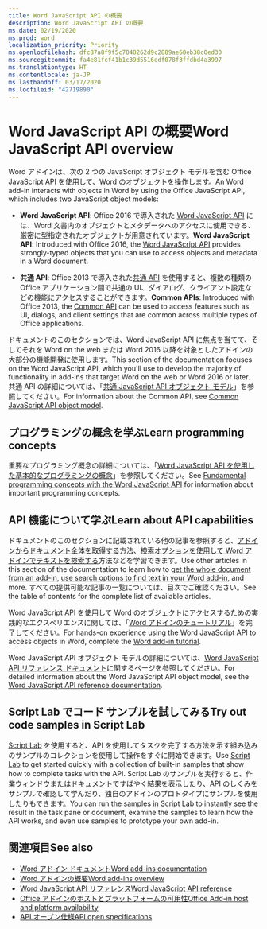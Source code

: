 ```yaml
---
title: Word JavaScript API の概要
description: Word JavaScript API の概要
ms.date: 02/19/2020
ms.prod: word
localization_priority: Priority
ms.openlocfilehash: dfc87a8f9f5c7048262d9c2889ae68eb38c0ed30
ms.sourcegitcommit: fa4e81fcf41b1c39d5516edf078f3ffdbd4a3997
ms.translationtype: HT
ms.contentlocale: ja-JP
ms.lasthandoff: 03/17/2020
ms.locfileid: "42719890"
---
```

# <a name="word-javascript-api-overview"></a><span data-ttu-id="aaf12-103">Word JavaScript API の概要</span><span class="sxs-lookup"><span data-stu-id="aaf12-103">Word JavaScript API overview</span></span>

<span data-ttu-id="aaf12-104">Word アドインは、次の 2 つの JavaScript オブジェクト モデルを含む Office JavaScript API を使用して、Word のオブジェクトを操作します。</span><span class="sxs-lookup"><span data-stu-id="aaf12-104">An Word add-in interacts with objects in Word by using the Office JavaScript API, which includes two JavaScript object models:</span></span>

* <span data-ttu-id="aaf12-105">**Word JavaScript API**: Office 2016 で導入された [Word JavaScript API](/javascript/api/word) には、Word 文書内のオブジェクトとメタデータへのアクセスに使用できる、厳密に型指定されたオブジェクトが用意されています。</span><span class="sxs-lookup"><span data-stu-id="aaf12-105">**Word JavaScript API**: Introduced with Office 2016, the [Word JavaScript API](/javascript/api/word) provides strongly-typed objects that you can use to access objects and metadata in a Word document.</span></span> 

* <span data-ttu-id="aaf12-106">**共通 API**: Office 2013 で導入された[共通 API](/javascript/api/office) を使用すると、複数の種類の Office アプリケーション間で共通の UI、ダイアログ、クライアント設定などの機能にアクセスすることができます。</span><span class="sxs-lookup"><span data-stu-id="aaf12-106">**Common APIs**: Introduced with Office 2013, the [Common API](/javascript/api/office) can be used to access features such as UI, dialogs, and client settings that are common across multiple types of Office applications.</span></span>

<span data-ttu-id="aaf12-107">ドキュメントのこのセクションでは、Word JavaScript API に焦点を当てて、そしてそれを Word on the web または Word 2016 以降を対象としたアドインの大部分の機能開発に使用します。</span><span class="sxs-lookup"><span data-stu-id="aaf12-107">This section of the documentation focuses on the Word JavaScript API, which you'll use to develop the majority of functionality in add-ins that target Word on the web or Word 2016 or later.</span></span> <span data-ttu-id="aaf12-108">共通 API の詳細については、「[共通 JavaScript API オブジェクト モデル](../../develop/office-javascript-api-object-model.md)」を参照してください。</span><span class="sxs-lookup"><span data-stu-id="aaf12-108">For information about the Common API, see [Common JavaScript API object model](../../develop/office-javascript-api-object-model.md).</span></span> 

## <a name="learn-programming-concepts"></a><span data-ttu-id="aaf12-109">プログラミングの概念を学ぶ</span><span class="sxs-lookup"><span data-stu-id="aaf12-109">Learn programming concepts</span></span>

<span data-ttu-id="aaf12-110">重要なプログラミング概念の詳細については、「[Word JavaScript API を使用した基本的なプログラミングの概念](../../word/word-add-ins-core-concepts.md)」を参照してください。</span><span class="sxs-lookup"><span data-stu-id="aaf12-110">See [Fundamental programming concepts with the Word JavaScript API](../../word/word-add-ins-core-concepts.md) for information about important programming concepts.</span></span>
 
## <a name="learn-about-api-capabilities"></a><span data-ttu-id="aaf12-111">API 機能について学ぶ</span><span class="sxs-lookup"><span data-stu-id="aaf12-111">Learn about API capabilities</span></span>

<span data-ttu-id="aaf12-112">ドキュメントのこのセクションに記載されている他の記事を参照すると、[アドインからドキュメント全体を取得する](../../word/get-the-whole-document-from-an-add-in-for-word.md)方法、[検索オプションを使用して Word アドインでテキストを検索する](../../word/search-option-guidance.md)方法などを学習できます。</span><span class="sxs-lookup"><span data-stu-id="aaf12-112">Use other articles in this section of the documentation to learn how to [get the whole document from an add-in](../../word/get-the-whole-document-from-an-add-in-for-word.md), [use search options to find text in your Word add-in](../../word/search-option-guidance.md), and more.</span></span> <span data-ttu-id="aaf12-113">すべての提供可能な記事の一覧については、目次でご確認ください。</span><span class="sxs-lookup"><span data-stu-id="aaf12-113">See the table of contents for the complete list of available articles.</span></span>

<span data-ttu-id="aaf12-114">Word JavaScript API を使用して Word のオブジェクトにアクセスするための実践的なエクスペリエンスに関しては、「[Word アドインのチュートリアル](../../tutorials/word-tutorial.md)」を完了してください。</span><span class="sxs-lookup"><span data-stu-id="aaf12-114">For hands-on experience using the Word JavaScript API to access objects in Word, complete the [Word add-in tutorial](../../tutorials/word-tutorial.md).</span></span> 

<span data-ttu-id="aaf12-115">Word JavaScript API オブジェクト モデルの詳細については、[Word JavaScript API リファレンス ドキュメント](/javascript/api/word)に関するページを参照してください。</span><span class="sxs-lookup"><span data-stu-id="aaf12-115">For detailed information about the Word JavaScript API object model, see the [Word JavaScript API reference documentation](/javascript/api/word).</span></span>

## <a name="try-out-code-samples-in-script-lab"></a><span data-ttu-id="aaf12-116">Script Lab でコード サンプルを試してみる</span><span class="sxs-lookup"><span data-stu-id="aaf12-116">Try out code samples in Script Lab</span></span>

<span data-ttu-id="aaf12-117">[Script Lab](../../overview/explore-with-script-lab.md) を使用すると、API を使用してタスクを完了する方法を示す組み込みのサンプルのコレクションを使用して操作をすぐに開始できます。</span><span class="sxs-lookup"><span data-stu-id="aaf12-117">Use [Script Lab](../../overview/explore-with-script-lab.md) to get started quickly with a collection of built-in samples that show how to complete tasks with the API.</span></span> <span data-ttu-id="aaf12-118">Script Lab のサンプルを実行すると、作業ウィンドウまたはドキュメントですばやく結果を表示したり、API のしくみをサンプルで確認して学んだり、独自のアドインのプロトタイプにサンプルを使用したりもできます。</span><span class="sxs-lookup"><span data-stu-id="aaf12-118">You can run the samples in Script Lab to instantly see the result in the task pane or document, examine the samples to learn how the API works, and even use samples to prototype your own add-in.</span></span>

## <a name="see-also"></a><span data-ttu-id="aaf12-119">関連項目</span><span class="sxs-lookup"><span data-stu-id="aaf12-119">See also</span></span>

- [<span data-ttu-id="aaf12-120">Word アドイン ドキュメント</span><span class="sxs-lookup"><span data-stu-id="aaf12-120">Word add-ins documentation</span></span>](../../word/index.md)
- [<span data-ttu-id="aaf12-121">Word アドインの概要</span><span class="sxs-lookup"><span data-stu-id="aaf12-121">Word add-ins overview</span></span>](../../word/word-add-ins-programming-overview.md)
- [<span data-ttu-id="aaf12-122">Word JavaScript API リファレンス</span><span class="sxs-lookup"><span data-stu-id="aaf12-122">Word JavaScript API reference</span></span>](/javascript/api/word)
- [<span data-ttu-id="aaf12-123">Office アドインのホストとプラットフォームの可用性</span><span class="sxs-lookup"><span data-stu-id="aaf12-123">Office Add-in host and platform availability</span></span>](../../overview/office-add-in-availability.md)
- [<span data-ttu-id="aaf12-124">API オープン仕様</span><span class="sxs-lookup"><span data-stu-id="aaf12-124">API open specifications</span></span>](../openspec/openspec.md)
